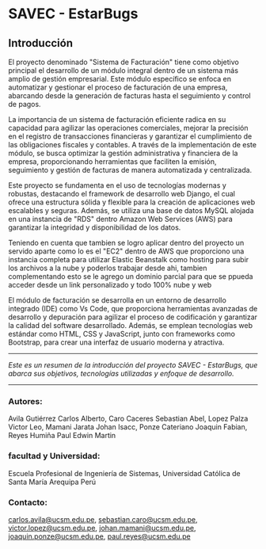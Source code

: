 # SAVEC - EstarBugs

## Introducción

El proyecto denominado "Sistema de Facturación" tiene como objetivo principal el desarrollo de un módulo integral dentro de un sistema más amplio de gestión empresarial. Este módulo específico se enfoca en automatizar y gestionar el proceso de facturación de una empresa, abarcando desde la generación de facturas hasta el seguimiento y control de pagos.

La importancia de un sistema de facturación eficiente radica en su capacidad para agilizar las operaciones comerciales, mejorar la precisión en el registro de transacciones financieras y garantizar el cumplimiento de las obligaciones fiscales y contables. A través de la implementación de este módulo, se busca optimizar la gestión administrativa y financiera de la empresa, proporcionando herramientas que faciliten la emisión, seguimiento y gestión de facturas de manera automatizada y centralizada.

Este proyecto se fundamenta en el uso de tecnologías modernas y robustas, destacando el framework de desarrollo web Django, el cual ofrece una estructura sólida y flexible para la creación de aplicaciones web escalables y seguras. Además, se utiliza una base de datos MySQL alojada en una instancia de "RDS" dentro Amazon Web Services (AWS) para garantizar la integridad y disponibilidad de los datos.

Teniendo en cuenta que tambien se logro aplicar dentro del proyecto un servido aparte como lo es el "EC2" dentro de AWS que proporciono una instancia completa para utilizar Elastic Beanstalk como hosting para subir los archivos a la nube y poderlos trabajar desde ahi, tambien complementando esto se le agrego un dominio parcial para que se ppueda acceder desde un link personalizado y todo 100% nube y web

El módulo de facturación se desarrolla en un entorno de desarrollo integrado (IDE) como Vs Code, que proporciona herramientas avanzadas de desarrollo y depuración para agilizar el proceso de codificación y garantizar la calidad del software desarrollado. Además, se emplean tecnologías web estándar como HTML, CSS y JavaScript, junto con frameworks como Bootstrap, para crear una interfaz de usuario moderna y atractiva.

---

*Este es un resumen de la introducción del proyecto SAVEC - EstarBugs, que abarca sus objetivos, tecnologías utilizadas y enfoque de desarrollo.*


---
### Autores: 
Avila Gutiérrez Carlos Alberto, Caro Caceres Sebastian Abel, Lopez Palza Victor Leo, Mamani Jarata Johan Isacc, Ponze Cateriano Joaquin Fabian, Reyes Humiña Paul Edwin Martin
### facultad y Universidad:
Escuela Profesional de Ingeniería de Sistemas, Universidad Católica de Santa María Arequipa Perú
### Contacto: 
carlos.avila@ucsm.edu.pe, sebastian.caro@ucsm.edu.pe, victor.lopez@ucsm.edu.pe, johan.mamani@ucsm.edu.pe, joaquin.ponze@ucsm.edu.pe, paul.reyes@ucsm.edu.pe

